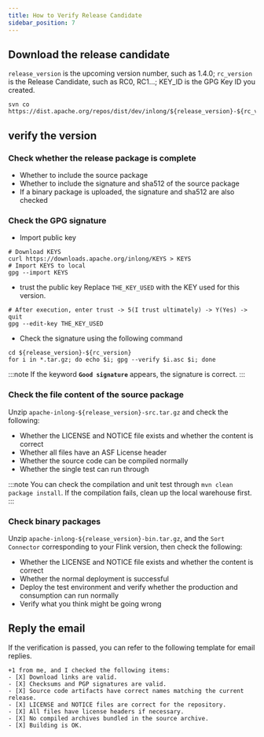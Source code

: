```yaml
---
title: How to Verify Release Candidate
sidebar_position: 7
---
```


## Download the release candidate
`release_version` is the upcoming version number, such as 1.4.0; `rc_version` is the Release Candidate, such as RC0, RC1...; KEY_ID is the GPG Key ID you created.
```shell
svn co https://dist.apache.org/repos/dist/dev/inlong/${release_version}-${rc_version}/
```

## verify the version
### Check whether the release package is complete
- Whether to include the source package
- Whether to include the signature and sha512 of the source package
- If a binary package is uploaded, the signature and sha512 are also checked

### Check the GPG signature
- Import public key
```shell
# Download KEYS
curl https://downloads.apache.org/inlong/KEYS > KEYS
# Import KEYS to local
gpg --import KEYS
```

- trust the public key
  Replace `THE_KEY_USED` with the KEY used for this version.
```shell
# After execution, enter trust -> 5(I trust ultimately) -> Y(Yes) -> quit
gpg --edit-key THE_KEY_USED
```

- Check the signature using the following command
```shell
cd ${release_version}-${rc_version}
for i in *.tar.gz; do echo $i; gpg --verify $i.asc $i; done
```

:::note
If the keyword **`Good signature`** appears, the signature is correct.
:::

### Check the file content of the source package
Unzip `apache-inlong-${release_version}-src.tar.gz` and check the following:
- Whether the LICENSE and NOTICE file exists and whether the content is correct
- Whether all files have an ASF License header
- Whether the source code can be compiled normally
- Whether the single test can run through

:::note
You can check the compilation and unit test through `mvn clean package install`. If the compilation fails, clean up the local warehouse first.
:::

### Check binary packages
Unzip `apache-inlong-${release_version}-bin.tar.gz`, and the `Sort Connector` corresponding to your Flink version, then check the following:
- Whether the LICENSE and NOTICE file exists and whether the content is correct
- Whether the normal deployment is successful
- Deploy the test environment and verify whether the production and consumption can run normally
- Verify what you think might be going wrong

## Reply the email
If the verification is passed, you can refer to the following template for email replies.
```shell
+1 from me, and I checked the following items:
- [X] Download links are valid.
- [X] Checksums and PGP signatures are valid.
- [X] Source code artifacts have correct names matching the current release.
- [X] LICENSE and NOTICE files are correct for the repository.
- [X] All files have license headers if necessary.
- [X] No compiled archives bundled in the source archive.
- [X] Building is OK.
```

